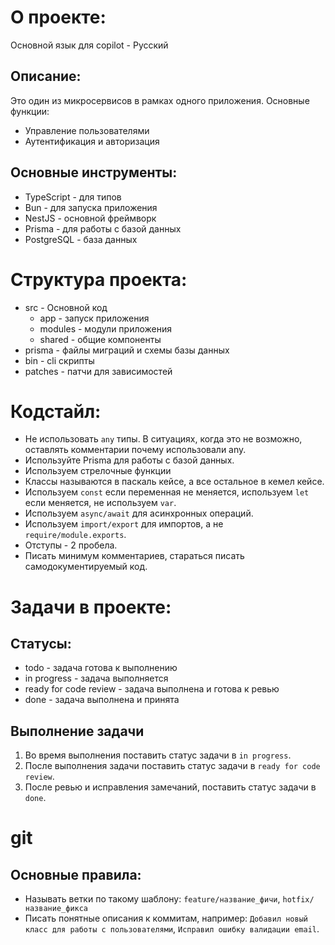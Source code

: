 # О проекте:

Основной язык для copilot - Русский

## Описание:

Это один из микросервисов в рамках одного приложения. Основные функции:

- Управление пользователями
- Аутентификация и авторизация

## Основные инструменты:

- TypeScript - для типов
- Bun - для запуска приложения
- NestJS - основной фреймворк
- Prisma - для работы с базой данных
- PostgreSQL - база данных

# Структура проекта:

- src - Основной код
  - app - запуск приложения
  - modules - модули приложения
  - shared - общие компоненты
- prisma - файлы миграций и схемы базы данных
- bin - cli скрипты
- patches - патчи для зависимостей

# Кодстайл:

- Не использовать `any` типы. В ситуациях, когда это не возможно, оставлять комментарии почему использовали any.
- Используйте Prisma для работы с базой данных.
- Используем стрелочные функции
- Классы называются в паскаль кейсе, а все остальное в кемел кейсе.
- Используем `const` если переменная не меняется, используем `let` если меняется, не используем `var`.
- Используем `async/await` для асинхронных операций.
- Используем `import/export` для импортов, а не `require/module.exports`.
- Отступы - 2 пробела.
- Писать минимум комментариев, стараться писать самодокументируемый код.

# Задачи в проекте:

## Статусы:

- todo - задача готова к выполнению
- in progress - задача выполняется
- ready for code review - задача выполнена и готова к ревью
- done - задача выполнена и принята

## Выполнение задачи

1. Во время выполнения поставить статус задачи в `in progress`.
2. После выполнения задачи поставить статус задачи в `ready for code review`.
3. После ревью и исправления замечаний, поставить статус задачи в `done`.

# git

## Основные правила:

- Называть ветки по такому шаблону: `feature/название_фичи`, `hotfix/название_фикса`
- Писать понятные описания к коммитам, например: `Добавил новый класс для работы с пользователями`, `Исправил ошибку валидации email`.
